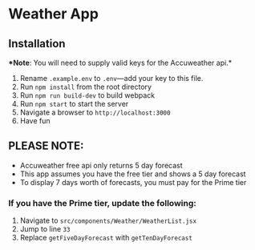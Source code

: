 # Weather App

## Installation

**\*Note**: You will need to supply valid keys for the Accuweather api.\*

1. Rename `.example.env` to `.env`—add your key to this file.
2. Run `npm install` from the root directory
3. Run `npm run build-dev` to build webpack
4. Run `npm start` to start the server
5. Navigate a browser to `http://localhost:3000`
6. Have fun

## PLEASE NOTE:

- Accuweather free api only returns 5 day forecast
- This app assumes you have the free tier and shows a 5 day forecast
- To display 7 days worth of forecasts, you must pay for the Prime tier

### If you have the Prime tier, update the following:

1. Navigate to `src/components/Weather/WeatherList.jsx`
2. Jump to line `33`
3. Replace `getFiveDayForecast` with `getTenDayForecast`
